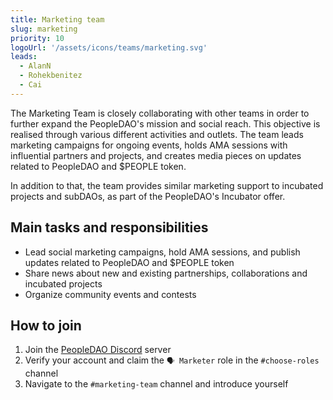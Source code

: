 ```yaml
---
title: Marketing team
slug: marketing
priority: 10
logoUrl: '/assets/icons/teams/marketing.svg'
leads:
  - AlanN
  - Rohekbenitez
  - Cai
---
```


<script>
	import { LINK_SOCIAL_DISCORD } from "$lib/link/constants/socialLinks.constants.ts";
</script>

The Marketing Team is closely collaborating with other teams in order to further expand the PeopleDAO's mission and social reach. This objective is realised through various different activities and outlets. The team leads marketing campaigns for ongoing events, holds AMA sessions with influential partners and projects, and creates media pieces on updates related to PeopleDAO and $PEOPLE token.

In addition to that, the team provides similar marketing support to incubated projects and subDAOs, as part of the PeopleDAO's Incubator offer.

## Main tasks and responsibilities

- Lead social marketing campaigns, hold AMA sessions, and publish updates related to PeopleDAO and $PEOPLE token
- Share news about new and existing partnerships, collaborations and incubated projects
- Organize community events and contests

## How to join

1. Join the <a href={LINK_SOCIAL_DISCORD} target="_blank">PeopleDAO Discord</a> server
2. Verify your account and claim the `🗣️ Marketer` role in the `#choose-roles` channel
3. Navigate to the `#marketing-team` channel and introduce yourself
